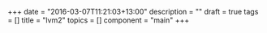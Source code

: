 +++
date = "2016-03-07T11:21:03+13:00"
description = ""
draft = true
tags = []
title = "lvm2"
topics = []
component = "main"
+++

